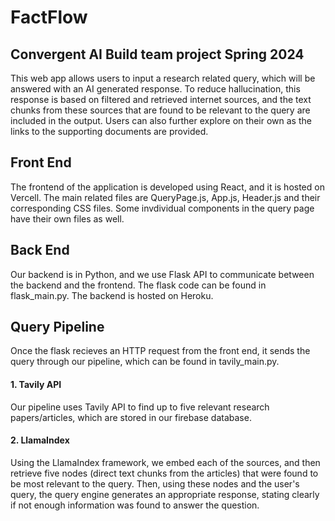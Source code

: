 # FactFlow
## Convergent AI Build team project Spring 2024  
This web app allows users to input a research related query, which will be answered with an AI generated response.
To reduce hallucination, this response is based on filtered and retrieved internet sources, and the text chunks from these sources that are found to be relevant to the query are included in the output. Users can also further explore on their own as the links to the supporting documents are provided.

## Front End
The frontend of the application is developed using React, and it is hosted on Vercell. The main related files are QueryPage.js, App.js, Header.js and their corresponding CSS files. Some invdividual components in the query page have their own files as well. 
## Back End
Our backend is in Python, and we use Flask API to communicate between the backend and the frontend. The flask code can be found in flask_main.py. The backend is hosted on Heroku.
## Query Pipeline
Once the flask recieves an HTTP request from the front end, it sends the query through our pipeline, which can be found in tavily_main.py. 
#### 1. Tavily API
Our pipeline uses Tavily API to find up to five relevant research papers/articles, which are stored in our firebase database. 
#### 2. LlamaIndex
Using the LlamaIndex framework, we embed each of the sources, and then retrieve five nodes (direct text chunks from the articles) that were found to be most relevant to the query.
Then, using these nodes and the user's query, the query engine generates an appropriate response, stating clearly if not enough information was found to answer the question. 


